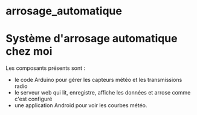 # arrosage_automatique
# Système d'arrosage automatique chez moi
Les composants présents sont :
* le code Arduino pour gérer les capteurs météo et les transmissions radio
* le serveur web qui lit, enregistre, affiche les données et arrose comme c'est configuré
* une application Android pour voir les courbes météo.
